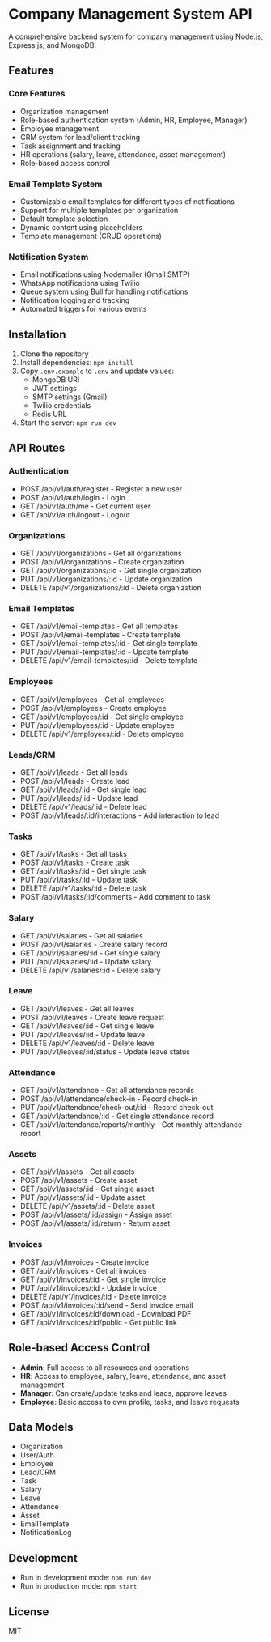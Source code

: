 # Company Management System API

A comprehensive backend system for company management using Node.js, Express.js, and MongoDB.

## Features

### Core Features
- Organization management
- Role-based authentication system (Admin, HR, Employee, Manager)
- Employee management
- CRM system for lead/client tracking
- Task assignment and tracking
- HR operations (salary, leave, attendance, asset management)
- Role-based access control

### Email Template System
- Customizable email templates for different types of notifications
- Support for multiple templates per organization
- Default template selection
- Dynamic content using placeholders
- Template management (CRUD operations)

### Notification System
- Email notifications using Nodemailer (Gmail SMTP)
- WhatsApp notifications using Twilio
- Queue system using Bull for handling notifications
- Notification logging and tracking
- Automated triggers for various events

## Installation

1. Clone the repository
2. Install dependencies: `npm install`
3. Copy `.env.example` to `.env` and update values:
   - MongoDB URI
   - JWT settings
   - SMTP settings (Gmail)
   - Twilio credentials
   - Redis URL
4. Start the server: `npm run dev`

## API Routes

### Authentication
- POST /api/v1/auth/register - Register a new user
- POST /api/v1/auth/login - Login
- GET /api/v1/auth/me - Get current user
- GET /api/v1/auth/logout - Logout

### Organizations
- GET /api/v1/organizations - Get all organizations
- POST /api/v1/organizations - Create organization
- GET /api/v1/organizations/:id - Get single organization
- PUT /api/v1/organizations/:id - Update organization
- DELETE /api/v1/organizations/:id - Delete organization

### Email Templates
- GET /api/v1/email-templates - Get all templates
- POST /api/v1/email-templates - Create template
- GET /api/v1/email-templates/:id - Get single template
- PUT /api/v1/email-templates/:id - Update template
- DELETE /api/v1/email-templates/:id - Delete template

### Employees
- GET /api/v1/employees - Get all employees
- POST /api/v1/employees - Create employee
- GET /api/v1/employees/:id - Get single employee
- PUT /api/v1/employees/:id - Update employee
- DELETE /api/v1/employees/:id - Delete employee

### Leads/CRM
- GET /api/v1/leads - Get all leads
- POST /api/v1/leads - Create lead
- GET /api/v1/leads/:id - Get single lead
- PUT /api/v1/leads/:id - Update lead
- DELETE /api/v1/leads/:id - Delete lead
- POST /api/v1/leads/:id/interactions - Add interaction to lead

### Tasks
- GET /api/v1/tasks - Get all tasks
- POST /api/v1/tasks - Create task
- GET /api/v1/tasks/:id - Get single task
- PUT /api/v1/tasks/:id - Update task
- DELETE /api/v1/tasks/:id - Delete task
- POST /api/v1/tasks/:id/comments - Add comment to task

### Salary
- GET /api/v1/salaries - Get all salaries
- POST /api/v1/salaries - Create salary record
- GET /api/v1/salaries/:id - Get single salary
- PUT /api/v1/salaries/:id - Update salary
- DELETE /api/v1/salaries/:id - Delete salary

### Leave
- GET /api/v1/leaves - Get all leaves
- POST /api/v1/leaves - Create leave request
- GET /api/v1/leaves/:id - Get single leave
- PUT /api/v1/leaves/:id - Update leave
- DELETE /api/v1/leaves/:id - Delete leave
- PUT /api/v1/leaves/:id/status - Update leave status

### Attendance
- GET /api/v1/attendance - Get all attendance records
- POST /api/v1/attendance/check-in - Record check-in
- PUT /api/v1/attendance/check-out/:id - Record check-out
- GET /api/v1/attendance/:id - Get single attendance record
- GET /api/v1/attendance/reports/monthly - Get monthly attendance report

### Assets
- GET /api/v1/assets - Get all assets
- POST /api/v1/assets - Create asset
- GET /api/v1/assets/:id - Get single asset
- PUT /api/v1/assets/:id - Update asset
- DELETE /api/v1/assets/:id - Delete asset
- POST /api/v1/assets/:id/assign - Assign asset
- POST /api/v1/assets/:id/return - Return asset

### Invoices
- POST   /api/v1/invoices          - Create invoice
- GET    /api/v1/invoices          - Get all invoices
- GET    /api/v1/invoices/:id      - Get single invoice
- PUT    /api/v1/invoices/:id      - Update invoice
- DELETE /api/v1/invoices/:id      - Delete invoice
- POST   /api/v1/invoices/:id/send - Send invoice email
- GET    /api/v1/invoices/:id/download - Download PDF
- GET    /api/v1/invoices/:id/public   - Get public link

## Role-based Access Control

- **Admin**: Full access to all resources and operations
- **HR**: Access to employee, salary, leave, attendance, and asset management
- **Manager**: Can create/update tasks and leads, approve leaves
- **Employee**: Basic access to own profile, tasks, and leave requests

## Data Models

- Organization
- User/Auth
- Employee
- Lead/CRM
- Task
- Salary
- Leave
- Attendance
- Asset
- EmailTemplate
- NotificationLog

## Development

- Run in development mode: `npm run dev`
- Run in production mode: `npm start`

## License

MIT